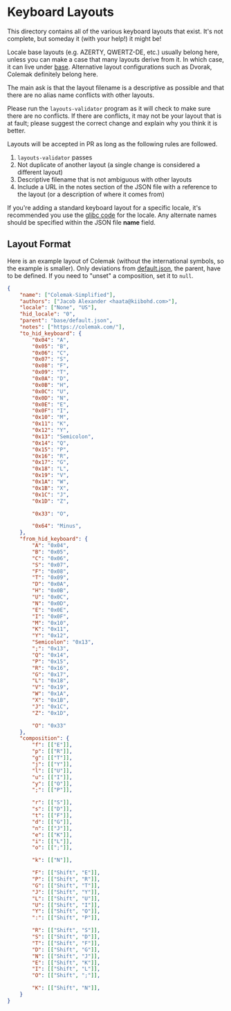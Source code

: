 # Keyboard Layouts

This directory contains all of the various keyboard layouts that exist.
It's not complete, but someday it (with your help!) it might be!

Locale base layouts (e.g. AZERTY, QWERTZ-DE, etc.) usually belong here, unless you can make a case that many layouts derive from it.
In which case, it can live under [base](../base).
Alternative layout configurations such as Dvorak, Colemak definitely belong here.

The main ask is that the layout filename is a descriptive as possible and that there are no alias name conflicts with other layouts.

Please run the `layouts-validator` program as it will check to make sure there are no conflicts.
If there are conflicts, it may not be your layout that is at fault; please suggest the correct change and explain why you think it is better.

Layouts will be accepted in PR as long as the following rules are followed.

1. `layouts-validator` passes
1. Not duplicate of another layout (a single change is considered a different layout)
1. Descriptive filename that is not ambiguous with other layouts
1. Include a URL in the notes section of the JSON file with a reference to the layout (or a description of where it comes from)

If you're adding a standard keyboard layout for a specific locale, it's recommended you use the [glibc code](https://lh.2xlibre.net/locales/) for the locale.
Any alternate names should be specified within the JSON file **name** field.


## Layout Format

Here is an example layout of Colemak (without the international symbols, so the example is smaller).
Only deviations from [default.json](../base/default.json), the parent, have to be defined.
If you need to "unset" a composition, set it to `null`.

```json
{
	"name": ["Colemak-Simplified"],
	"authors": ["Jacob Alexander <haata@kiibohd.com>"],
	"locale": ["None", "US"],
	"hid_locale": "0",
	"parent": "base/default.json",
	"notes": ["https://colemak.com/"],
	"to_hid_keyboard": {
		"0x04": "A",
		"0x05": "B",
		"0x06": "C",
		"0x07": "S",
		"0x08": "F",
		"0x09": "T",
		"0x0A": "D",
		"0x0B": "H",
		"0x0C": "U",
		"0x0D": "N",
		"0x0E": "E",
		"0x0F": "I",
		"0x10": "M",
		"0x11": "K",
		"0x12": "Y",
		"0x13": "Semicolon",
		"0x14": "Q",
		"0x15": "P",
		"0x16": "R",
		"0x17": "G",
		"0x18": "L",
		"0x19": "V",
		"0x1A": "W",
		"0x1B": "X",
		"0x1C": "J",
		"0x1D": "Z",

		"0x33": "O",

		"0x64": "Minus",
	},
	"from_hid_keyboard": {
		"A": "0x04",
		"B": "0x05",
		"C": "0x06",
		"S": "0x07",
		"F": "0x08",
		"T": "0x09",
		"D": "0x0A",
		"H": "0x0B",
		"U": "0x0C",
		"N": "0x0D",
		"E": "0x0E",
		"I": "0x0F",
		"M": "0x10",
		"K": "0x11",
		"Y": "0x12",
		"Semicolon": "0x13",
		";": "0x13",
		"Q": "0x14",
		"P": "0x15",
		"R": "0x16",
		"G": "0x17",
		"L": "0x18",
		"V": "0x19",
		"W": "0x1A",
		"X": "0x1B",
		"J": "0x1C",
		"Z": "0x1D",

		"O": "0x33"
	},
	"composition": {
		"f": [["E"]],
		"p": [["R"]],
		"g": [["T"]],
		"j": [["Y"]],
		"l": [["U"]],
		"u": [["I"]],
		"y": [["O"]],
		";": [["P"]],

		"r": [["S"]],
		"s": [["D"]],
		"t": [["F"]],
		"d": [["G"]],
		"n": [["J"]],
		"e": [["K"]],
		"i": [["L"]],
		"o": [[";"]],

		"k": [["N"]],

		"F": [["Shift", "E"]],
		"P": [["Shift", "R"]],
		"G": [["Shift", "T"]],
		"J": [["Shift", "Y"]],
		"L": [["Shift", "U"]],
		"U": [["Shift", "I"]],
		"Y": [["Shift", "O"]],
		":": [["Shift", "P"]],

		"R": [["Shift", "S"]],
		"S": [["Shift", "D"]],
		"T": [["Shift", "F"]],
		"D": [["Shift", "G"]],
		"N": [["Shift", "J"]],
		"E": [["Shift", "K"]],
		"I": [["Shift", "L"]],
		"O": [["Shift", ";"]],

		"K": [["Shift", "N"]],
	}
}
```

